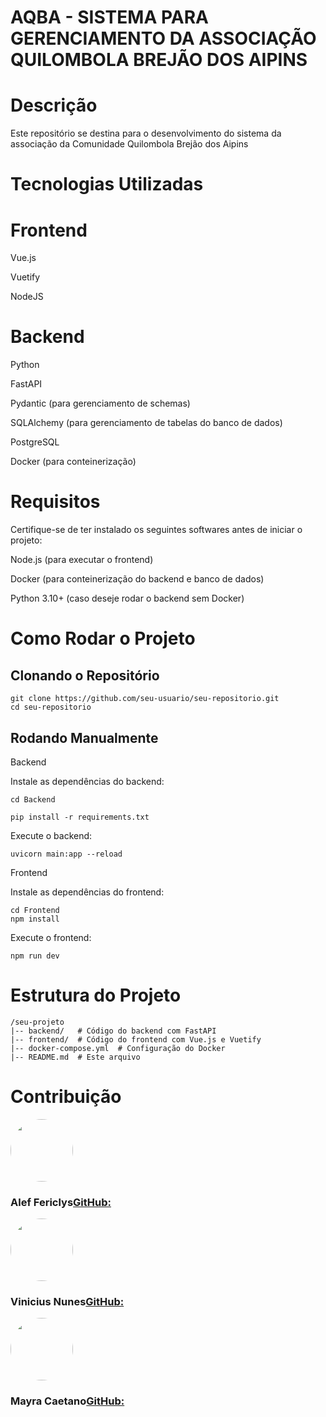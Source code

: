 # AQBA - SISTEMA PARA GERENCIAMENTO DA ASSOCIAÇÃO QUILOMBOLA BREJÃO DOS AIPINS

# Descrição

Este repositório se destina para o desenvolvimento do sistema da associação da Comunidade Quilombola Brejão dos Aipins

# Tecnologias Utilizadas

# Frontend

Vue.js

Vuetify

NodeJS

# Backend

Python

FastAPI

Pydantic (para gerenciamento de schemas)

SQLAlchemy (para gerenciamento de tabelas do banco de dados)

PostgreSQL

Docker (para conteinerização)

# Requisitos

Certifique-se de ter instalado os seguintes softwares antes de iniciar o projeto:

Node.js (para executar o frontend)

Docker (para conteinerização do backend e banco de dados)

Python 3.10+ (caso deseje rodar o backend sem Docker)

# Como Rodar o Projeto

## Clonando o Repositório

```
git clone https://github.com/seu-usuario/seu-repositorio.git
cd seu-repositorio
```



## Rodando Manualmente

Backend

Instale as dependências do backend:


```
cd Backend

pip install -r requirements.txt 
```

Execute o backend:

``` 
uvicorn main:app --reload 
```

Frontend

Instale as dependências do frontend:

``` 
cd Frontend 
npm install 
```

Execute o frontend:

``` 
npm run dev
```


# Estrutura do Projeto

```
/seu-projeto
|-- backend/   # Código do backend com FastAPI
|-- frontend/  # Código do frontend com Vue.js e Vuetify
|-- docker-compose.yml  # Configuração do Docker
|-- README.md  # Este arquivo
```
# Contribuição

<img src="https://github.com/aleffericlys.png" width="100" height="100" style="border-radius: 50%;" > <h3>Alef Fericlys[GitHub:](https://github.com/aleffericlys)</h3> 

<img src="https://github.com/Vinicius02612.png" width="100" height="100" style="border-radius: 50%;"><h3>Vinicius Nunes[GitHub:](https://github.com/Vinicius02612)</h3> 

<img src="https://github.com/May-Raa.png" width="100" height="100" style="border-radius: 50%;" ><h3>Mayra Caetano[GitHub:](https://github.com/May-Raa) 
</h3> 



